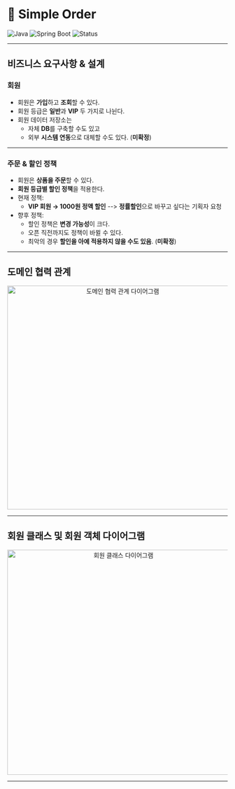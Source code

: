 # 🛒 Simple Order

![Java](https://img.shields.io/badge/Java-17-blue?logo=openjdk)
![Spring Boot](https://img.shields.io/badge/Spring%20Boot-3.x-brightgreen?logo=springboot)
![Status](https://img.shields.io/badge/status-in%20progress-yellow)

---

## 비즈니스 요구사항 & 설계

### 회원
- 회원은 **가입**하고 **조회**할 수 있다.  
- 회원 등급은 **일반**과 **VIP** 두 가지로 나뉜다.  
- 회원 데이터 저장소는  
  - 자체 **DB**를 구축할 수도 있고  
  - 외부 **시스템 연동**으로 대체할 수도 있다. (**미확정**)

---

### 주문 & 할인 정책
- 회원은 **상품을 주문**할 수 있다.  
- **회원 등급별 할인 정책**을 적용한다.  
- 현재 정책:  
  - **VIP 회원 → 1000원 정액 할인**  --> **정률할인**으로 바꾸고 싶다는 기획자 요청
- 향후 정책:  
  - 할인 정책은 **변경 가능성**이 크다.  
  - 오픈 직전까지도 정책이 바뀔 수 있다.  
  - 최악의 경우 **할인을 아예 적용하지 않을 수도 있음**. (**미확정**)  

---

## 도메인 협력 관계
<p align="center">
  <img width="512" src="https://github.com/user-attachments/assets/4ee25655-8e76-4463-a395-ef8831f90ba7" alt="도메인 협력 관계 다이어그램"/>
</p>


---

## 회원 클래스 및 회원 객체 다이어그램
<p align="center">
  <img width="515" src="https://github.com/user-attachments/assets/55da7c1a-2291-4b0a-afbd-1e7e2b4fb321" alt="회원 클래스 다이어그램"/>
</p>

---

